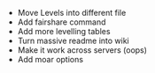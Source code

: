 - Move Levels into different file
- Add fairshare command
- Add more levelling tables
- Turn massive readme into wiki
- Make it work across servers (oops)
- Add moar options

